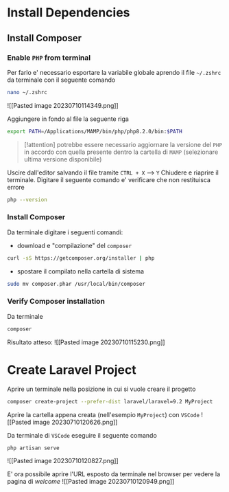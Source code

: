 # Install Dependencies
## Install Composer
### Enable `PHP` from terminal 
Per farlo e' necessario esportare la variabile globale aprendo il file `~/.zshrc` da terminale con il seguente comando
```sh
nano ~/.zshrc
```
![[Pasted image 20230710114349.png]]

Aggiungere in fondo al file la seguente riga
```sh
export PATH=/Applications/MAMP/bin/php/php8.2.0/bin:$PATH
```
> [!attention] potrebbe essere necessario aggiornare la versione del `PHP` in accordo con quella presente dentro la cartella di `MAMP` (selezionare ultima versione disponibile)

Uscire dall'editor salvando il file tramite `CTRL + X` --> `Y`
Chiudere e riaprire il terminale. Digitare il seguente comando e' verificare che non restituisca errore
```sh
php --version
```

### Install Composer
Da terminale digitare i seguenti comandi:
- download e "compilazione" del `composer`
```sh
curl -sS https://getcomposer.org/installer | php
```
- spostare il compilato nella cartella di sistema
```sh
sudo mv composer.phar /usr/local/bin/composer
```

### Verify Composer installation
Da terminale
```sh
composer
```

Risultato atteso:
![[Pasted image 20230710115230.png]]

# Create Laravel Project
Aprire un terminale nella posizione in cui si vuole creare il progetto
```sh
composer create-project --prefer-dist laravel/laravel=9.2 MyProject
```

Aprire la cartella appena creata (nell'esempio `MyProject`) con `VSCode`
![[Pasted image 20230710120626.png]]

Da terminale di `VSCode` eseguire il seguente comando
```sh
php artisan serve
```
![[Pasted image 20230710120827.png]]

E' ora possibile aprire l'URL esposto da terminale nel browser per vedere la pagina di *welcome*
![[Pasted image 20230710120949.png]]